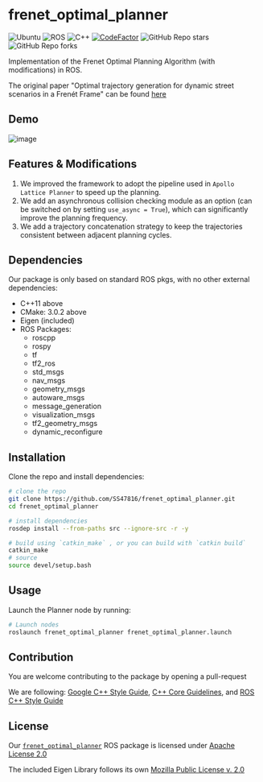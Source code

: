 # frenet_optimal_planner

![Ubuntu](https://img.shields.io/badge/OS-Ubuntu-informational?style=flat&logo=ubuntu&logoColor=white&color=2bbc8a)
![ROS](https://img.shields.io/badge/Tools-ROS-informational?style=flat&logo=ROS&logoColor=white&color=2bbc8a)
![C++](https://img.shields.io/badge/Code-C++-informational?style=flat&logo=c%2B%2B&logoColor=white&color=2bbc8a)
[![CodeFactor](https://www.codefactor.io/repository/github/ss47816/lgsvl_utils/badge)](https://www.codefactor.io/repository/github/ss47816/frenet_optimal_planner)
![GitHub Repo stars](https://img.shields.io/github/stars/ss47816/frenet_optimal_planner?color=FFE333)
![GitHub Repo forks](https://img.shields.io/github/forks/ss47816/frenet_optimal_planner?color=FFE333)

Implementation of the Frenet Optimal Planning Algorithm (with modifications) in ROS.

The original paper "Optimal trajectory generation for dynamic street scenarios in a Frenét Frame" can be found [here](https://ieeexplore.ieee.org/document/5509799)

## Demo

![image](./pics/demo_2d.png "Demo 2D")

## Features & Modifications

1. We improved the framework to adopt the pipeline used in `Apollo Lattice Planner` to speed up the planning.
2. We add an asynchronous collision checking module as an option (can be switched on by setting `use_async = True`), which can significantly improve the planning frequency.
3. We add a trajectory concatenation strategy to keep the trajectories consistent between adjacent planning cycles.

## Dependencies

Our package is only based on standard ROS pkgs, with no other external dependencies:

- C++11 above
- CMake: 3.0.2 above
- Eigen (included)
- ROS Packages:
  - roscpp
  - rospy
  - tf
  - tf2_ros
  - std_msgs
  - nav_msgs
  - geometry_msgs
  - autoware_msgs
  - message_generation
  - visualization_msgs
  - tf2_geometry_msgs
  - dynamic_reconfigure

## Installation

Clone the repo and install dependencies:

```bash
# clone the repo
git clone https://github.com/SS47816/frenet_optimal_planner.git
cd frenet_optimal_planner

# install dependencies
rosdep install --from-paths src --ignore-src -r -y

# build using `catkin_make` , or you can build with `catkin build`
catkin_make
# source
source devel/setup.bash
```

## Usage

Launch the Planner node by running:

```bash
# Launch nodes
roslaunch frenet_optimal_planner frenet_optimal_planner.launch
```

## Contribution

You are welcome contributing to the package by opening a pull-request

We are following:
[Google C++ Style Guide](https://google.github.io/styleguide/cppguide.html),
[C++ Core Guidelines](https://isocpp.github.io/CppCoreGuidelines/CppCoreGuidelines#main),
and [ROS C++ Style Guide](http://wiki.ros.org/CppStyleGuide)

## License

Our [`frenet_optimal_planner`](https://github.com/SS47816/frenet_optimal_planner) ROS package is licensed under [Apache License 2.0](https://github.com/SS47816/frenet_optimal_planner/blob/main/LICENSE)

The included Eigen Library follows its own [Mozilla Public License v. 2.0](http://mozilla.org/MPL/2.0/)
